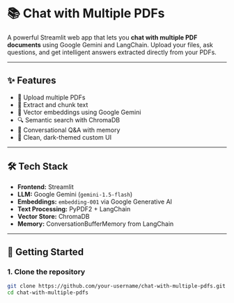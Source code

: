 # 📚 Chat with Multiple PDFs

A powerful Streamlit web app that lets you **chat with multiple PDF documents** using Google Gemini and LangChain. Upload your files, ask questions, and get intelligent answers extracted directly from your PDFs.

---

## ✨ Features

- 📁 Upload multiple PDFs
- 📄 Extract and chunk text
- 🧠 Vector embeddings using Google Gemini
- 🔍 Semantic search with ChromaDB
- 💬 Conversational Q&A with memory
- 🎨 Clean, dark-themed custom UI

---

## 🛠 Tech Stack

- **Frontend:** Streamlit
- **LLM:** Google Gemini (`gemini-1.5-flash`)
- **Embeddings:** `embedding-001` via Google Generative AI
- **Text Processing:** PyPDF2 + LangChain
- **Vector Store:** ChromaDB
- **Memory:** ConversationBufferMemory from LangChain

---

## 🚀 Getting Started

### 1. Clone the repository
```bash
git clone https://github.com/your-username/chat-with-multiple-pdfs.git
cd chat-with-multiple-pdfs
